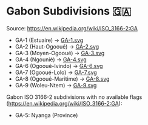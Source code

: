 # Gabon Subdivisions 🇬🇦

Source: https://en.wikipedia.org/wiki/ISO_3166-2:GA

* GA-1 (Estuaire) -> [GA-1.svg](https://github.com/amckenna41/iso3166-flag-icons/blob/main/iso3166-2-icons/GA/GA-1.svg)
* GA-2 (Haut-Ogooué) -> [GA-2.svg](https://github.com/amckenna41/iso3166-flag-icons/blob/main/iso3166-2-icons/GA/GA-2.svg)
* GA-3 (Moyen-Ogooué) -> [GA-3.svg](https://github.com/amckenna41/iso3166-flag-icons/blob/main/iso3166-2-icons/GA/GA-3.svg)
* GA-4 (Ngounié) -> [GA-4.svg](https://github.com/amckenna41/iso3166-flag-icons/blob/main/iso3166-2-icons/GA/GA-4.svg)
* GA-6 (Ogooué-Ivindo) -> [GA-6.svg](https://github.com/amckenna41/iso3166-flag-icons/blob/main/iso3166-2-icons/GA/GA-6.svg)
* GA-7 (Ogooué-Lolo) -> [GA-7.svg](https://github.com/amckenna41/iso3166-flag-icons/blob/main/iso3166-2-icons/GA/GA-7.svg)
* GA-8 (Ogooué-Maritime) -> [GA-8.svg](https://github.com/amckenna41/iso3166-flag-icons/blob/main/iso3166-2-icons/GA/GA-8.svg)
* GA-9 (Woleu-Ntem) -> [GA-9.svg](https://github.com/amckenna41/iso3166-flag-icons/blob/main/iso3166-2-icons/GA/GA-9.svg)

Gabon ISO 3166-2 subdivisions with no available flags (https://en.wikipedia.org/wiki/ISO_3166-2:GA):

* GA-5: Nyanga (Province)